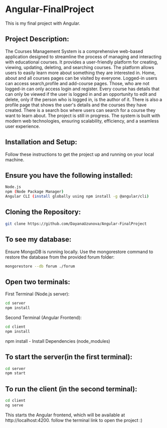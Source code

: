 # Angular-FinalProject
This is my final project with Angular.
## Project Description:
The Courses Management System is a comprehensive web-based application designed to streamline the process of managing and interacting with educational courses. It provides a user-friendly platform for creating, viewing, updating, deleting, and searching courses. The platform allows users to easily learn more about something they are interested in. Home, about and all courses pages can be visited by everyone. Logged-in users can access search,profile and add-course pages. Those, who are not logged-in can only access login and register. Every course has details that can only be viewed if the user is logged in and an opportunity to edit and delete, only if the person who is logged in, is the author of it. There is also a profile page that shows the user's details and the courses they have created. There is a search box where users can search for a course they want to learn about. The project is still in progress. The system is built with modern web technologies, ensuring scalability, efficiency, and a seamless user experience.

## Installation and Setup:
Follow these instructions to get the project up and running on your local machine.

## Ensure you have the following installed:
```bash
Node.js
npm (Node Package Manager)
Angular CLI (install globally using npm install -g @angular/cli)
```
## Cloning the Repository:
```bash
git clone https://github.com/DayanaUzunova/Angular-FinalProject
```
## To see my database:
Ensure MongoDB is running locally. Use the mongorestore command to restore the database from the provided forum folder:
```bash
mongorestore --db forum ./forum
```

## Open two terminals:
First Terminal (Node.js server): 
```bash
cd server
npm install 
```

Second Terminal (Angular Frontend): 
``` bash
cd client
npm install
```
npm install - Install Dependencies (node_modules)

## To start the server(in the first terminal):
```bash
cd server
npm start
```
## To run the client (in the second terminal):
```bash
cd client
ng serve 
```
This starts the Angular frontend, which will be available at http://localhost:4200.
follow the terminal link to open the project :)


